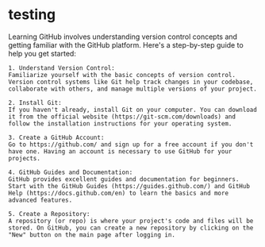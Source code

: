 # testing
Learning GitHub involves understanding version control concepts and getting familiar with the GitHub platform. Here's a step-by-step guide to help you get started:

    1. Understand Version Control:
    Familiarize yourself with the basic concepts of version control. Version control systems like Git help track changes in your codebase, collaborate with others, and manage multiple versions of your project.

    2. Install Git:
    If you haven't already, install Git on your computer. You can download it from the official website (https://git-scm.com/downloads) and follow the installation instructions for your operating system.
    
    3. Create a GitHub Account:
    Go to https://github.com/ and sign up for a free account if you don't have one. Having an account is necessary to use GitHub for your projects.

    4. GitHub Guides and Documentation:
    GitHub provides excellent guides and documentation for beginners. Start with the GitHub Guides (https://guides.github.com/) and GitHub Help (https://docs.github.com/en) to learn the basics and more advanced features.

    5. Create a Repository:
    A repository (or repo) is where your project's code and files will be stored. On GitHub, you can create a new repository by clicking on the "New" button on the main page after logging in.
